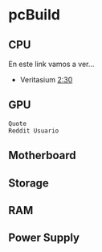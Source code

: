 # pcBuild

## CPU
En este link vamos a ver...
- Veritasium [2:30](https://www.youtube.com/watch?v=YMPzDiraNnA#t=2m30s)

## GPU
````
Quote
Reddit Usuario
````
## Motherboard

## Storage

## RAM

## Power Supply
